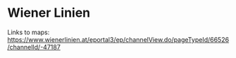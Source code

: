 # Wiener Linien

Links to maps:
<https://www.wienerlinien.at/eportal3/ep/channelView.do/pageTypeId/66526/channelId/-47187>
